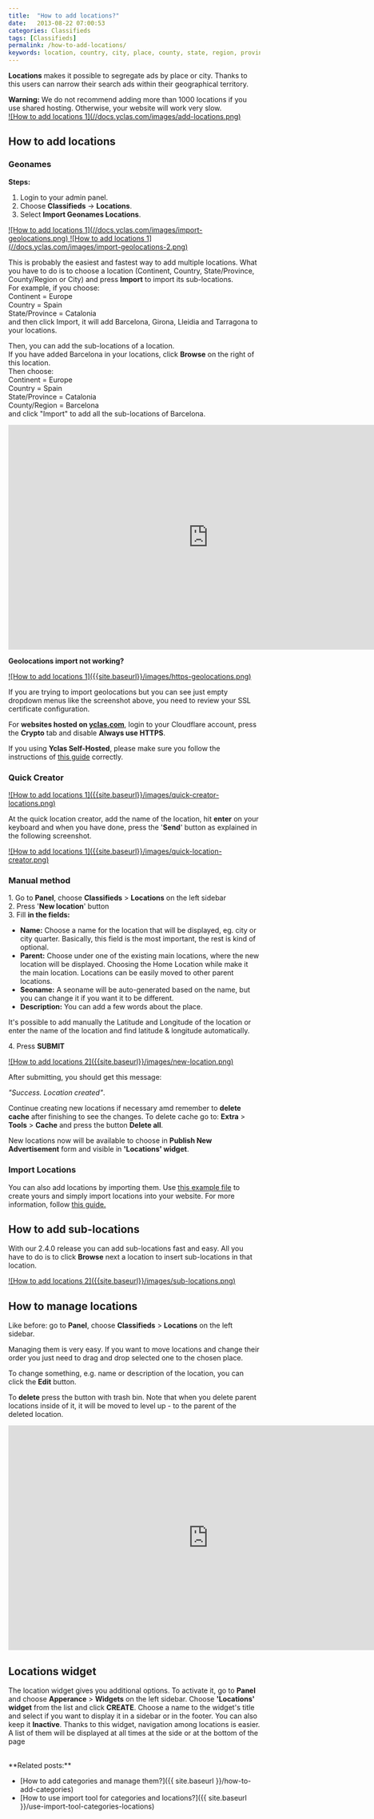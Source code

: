 ```yaml
---
title:  "How to add locations?"
date:   2013-08-22 07:00:53
categories: Classifieds
tags: [Classifieds]
permalink: /how-to-add-locations/
keywords: location, country, city, place, county, state, region, province, sub, import, new, add, create, parent, geolocation, geoname
---
```

**Locations** makes it possible to segregate ads by place or city. Thanks to this users can narrow their search ads within their geographical territory.

<div class="alert alert-warning">
<strong><i class="glyphicon glyphicon-warning-sign"></i> Warning:</strong> We do not recommend adding more than 1000 locations if you use shared hosting. Otherwise, your website will work very slow.
</div>

<a href="{{ site.baseurl }}/images/add-locations.png" class="thumbnail gallery-item" data-gallery>
![How to add locations 1](//docs.yclas.com/images/add-locations.png)
</a>

## How to add locations

### Geonames

**Steps:**

1. Login to your admin panel.
2. Choose **Classifieds** -> **Locations**.
3. Select **Import Geonames Locations**.

<a href="{{ site.baseurl }}/images/import-geolocations.png" class="thumbnail gallery-item" data-gallery>
![How to add locations 1](//docs.yclas.com/images/import-geolocations.png)
</a>

<a href="{{ site.baseurl }}/images/import-geolocations-2.png" class="thumbnail gallery-item" data-gallery>
![How to add locations 1](//docs.yclas.com/images/import-geolocations-2.png)
</a>

This is probably the easiest and fastest way to add multiple locations. What you have to do is to choose a location (Continent, Country, State/Province, County/Region or City) and press **Import** to import its sub-locations. <br>
For example, if you choose:<br>
Continent = Europe<br>
Country = Spain<br>
State/Province = Catalonia<br>
and then click Import, it will add Barcelona, Girona, Lleidia and Tarragona to your locations. 

Then, you can add the sub-locations of a location. <br>
If you have added Barcelona in your locations, click **Browse** on the right of this location. <br>
Then choose:<br>
Continent = Europe<br>
Country = Spain<br>
State/Province = Catalonia<br>
County/Region = Barcelona<br>
and click "Import" to add all the sub-locations of Barcelona.

<iframe width="800" height="450" src="https://www.youtube.com/embed/oFTUt04JKPM" frameborder="0" allowfullscreen></iframe>

**Geolocations import not working?**

<a href="{{ site.baseurl }}/images/https-geolocations.png" class="thumbnail gallery-item" data-gallery>
![How to add locations 1]({{site.baseurl}}/images/https-geolocations.png)
</a>

If you are trying to import geolocations but you can see just empty dropdown menus like the screenshot above, you need to review your SSL certificate configuration. 

For **websites hosted on [yclas.com](yclas.com)**, login to your Cloudflare account, press the **Crypto** tab and disable **Always use HTTPS**.

If you using **Yclas Self-Hosted**, please make sure you follow the instructions of [this guide](https://docs.yclas.com/move-classifieds-site-http-https/) correctly.


### Quick Creator

<a href="{{ site.baseurl }}/images/quick-creator-locations.png" class="thumbnail gallery-item" data-gallery>
![How to add locations 1]({{site.baseurl}}/images/quick-creator-locations.png)
</a>

At the quick location creator, add the name of the location, hit **enter** on your keyboard and when you have done, press the '**Send**' button as explained in the following screenshot. 

<a href="{{ site.baseurl }}/images/quick-location-creator.png" class="thumbnail gallery-item" data-gallery>
![How to add locations 1]({{site.baseurl}}/images/quick-location-creator.png)
</a>

### Manual method

   1\. Go to **Panel**, choose **Classifieds** > **Locations** on the left sidebar <br>
   2\. Press '**New location**' button<br>
   3\. Fill **in the fields:**

  + **Name:** Choose a name for the location that will be displayed, eg. city or city quarter. Basically, this field is the most important, the rest is kind of optional.<br>
  + **Parent:** Choose under one of the existing main locations, where the new location will be displayed. Choosing the Home Location while make it the main location. Locations can be easily moved to other parent locations.<br>
  + **Seoname:** A seoname will be auto-generated based on the name, but you can change it if you want it to be different.
  + **Description:** You can add a few words about the place.

It's possible to add manually the Latitude and Longitude of the location or enter the name of the location and find latitude & longitude automatically.

4\. Press **SUBMIT**

<a href="{{ site.baseurl }}/images/new-location.png" class="thumbnail gallery-item" data-gallery>
![How to add locations 2]({{site.baseurl}}/images/new-location.png)
</a>

After submitting, you should get this message:

_"Success. Location created"_.

Continue creating new locations if necessary amd remember to **delete cache** after finishing to see the changes. To delete cache go to: **Extra** > **Tools** > **Cache** and press the button **Delete all**.

New locations now will be available to choose in **Publish New Advertisement** form and visible in **'Locations' widget**.

### Import Locations

You can also add locations by importing them. Use [this example file](https://docs.google.com/uc?id=0B60e9iwQucDwa2VjRXAtV0FXVlk&export=download) to create yours and simply import locations into your website. For more information, follow [this guide.](http://docs.yclas.com/use-import-tool-categories-locations/#import-locations)

## How to add sub-locations

With our 2.4.0 release you can add sub-locations fast and easy. All you have to do is to click **Browse** next a location to insert sub-locations in that location.

<a href="{{ site.baseurl }}/images/import-geolocations-2.png" class="thumbnail gallery-item" data-gallery>
![How to add locations 2]({{site.baseurl}}/images/sub-locations.png)
</a>

## How to manage locations

Like before: go to **Panel**, choose **Classifieds** > **Locations** on the left sidebar. 

Managing them is very easy. If you want to move locations and change their order you just need to drag and drop selected one to the chosen place.

To change something, e.g. name or description of the location, you can click the **Edit** button.

To **delete** press the button with trash bin. Note that when you delete parent locations inside of it, it will be moved to level up - to the parent of the deleted location.


<iframe width="800" height="450" src="https://www.youtube.com/embed/pRQX37mxC68" frameborder="0" allowfullscreen></iframe>


## Locations widget

The location widget gives you additional options. To activate it, go to **Panel** and choose **Apperance** > **Widgets** on the left sidebar. Choose **'Locations' widget** from the list and click **CREATE**. Choose a name to the widget's title and select if you want to display it in a sidebar or in the footer. You can also keep it **Inactive**. Thanks to this widget, navigation among locations is easier. A list of them will be displayed at all times at the side or at the bottom of the page

<br>
**Related posts:**

  * [How to add categories and manage them?]({{ site.baseurl }}/how-to-add-categories)
  * [How to use import tool for categories and locations?]({{ site.baseurl }}/use-import-tool-categories-locations)
  
